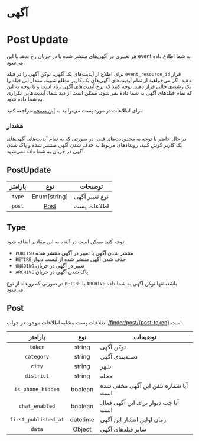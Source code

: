 # آگهی

# Post Update

هر تغییری در آگهی‌های منتشر شده یا در جریان رخ بدهد با این event به شما اطلاع داده می‌شود.

برای اطلاع از آپدیت‌های یک آگهی، توکن آگهی را در فیلد `event_resource_id` قرار دهید.
اگر می‌خواهید از تمام آپدیت‌های آگهی‌های یک کاربر مطلع شوید، مقدار این فیلد را یک رشته‌ی خالی قرار دهید.
توجه کنید که نرخ آپدیت‌های آگهی زیاد است و با توجه به این که تمام فیلد‌های آگهی به شما داده نمی‌شود،
ممکن است از دید شما، آپدیت‌هایی تکراری به شما داده شود.

برای اطلاعات در مورد پست می‌توانید به
[این صفحه](/concepts/divar/post.md)
مراجعه کنید.

### هشدار

در حال حاضر با توجه به محدودیت‌های فنی، در صورتی که به تمام آپدیت‌های آگهی‌های یک کاربر گوش کنید،
رویدادهای مربوط به حذف شدن آگهی منتشر شده و پاک شدن آگهی در جریان به شما داده نمی‌شود.

## PostUpdate

| پارامتر |      نوع      | توضیحات        |
| :-----: | :-----------: | -------------- |
| `type`  | Enum[string]  | نوع تغییر آگهی |
| `post`  | [Post](#post) | اطلاعات پست    |

## Type

توجه کنید ممکن است در آینده به این مقادیر اضافه شود.

- `PUBLISH` منتشر شدن آگهی یا تغییر در آگهی منتشر شده
- `RETIRE` حذف شدن آگهی منتشر شده از لیست دیوار
- `ONGOING` تغییر در آگهی در جریان
- `ARCHIVE` پاک شدن آگهی در جریان

در صورتی که رویداد از نوع
`RETIRE`
یا
`ARCHIVE`
باشد، تنها توکن آگهی به شما داده می‌شود.

## Post

اطلاعات پست مشابه اطلاعات موجود در جواب
[/finder/post/\{post-token\}](../post/get_post.md#پاسخ)
است.

|       پارامتر        |   نوع    | توضیحات                              |
| :------------------: | :------: | ------------------------------------ |
|       `token`        |  string  | توکن آگهی                            |
|      `category`      |  string  | دسته‌بندی آگهی                       |
|        `city`        |  string  | شهر                                  |
|      `district`      |  string  | محله                                 |
|  `is_phone_hidden`   | boolean  | آیا شماره تلفن این آگهی مخفی شده است |
|    `chat_enabled`    | boolean  | آیا چت دیوار برای این آگهی فعال است  |
| `first_published_at` | datetime | زمان اولین انتشار این آگهی           |
|        `data`        |  Object  | سایر فیلد‌های آگهی                   |
